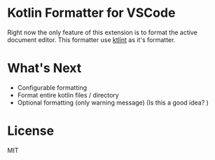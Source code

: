 # Kotlin Formatter for VSCode

Right now the only feature of this extension is to format the active document editor.
This formatter use [ktlint](https://github.com/shyiko/ktlint) as it's formatter.

# What's Next

- Configurable formatting
- Format entire kotlin files / directory
- Optional formatting (only warning message) (Is this a good idea? )

# License

MIT
